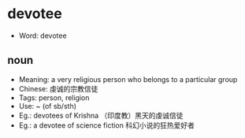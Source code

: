 # devotee

- Word: devotee

## noun

- Meaning: a very religious person who belongs to a particular group
- Chinese: 虔诚的宗教信徒
- Tags: person, religion
- Use: ~ (of sb/sth)
- Eg.: devotees of Krishna （印度教）黑天的虔诚信徒
- Eg.: a devotee of science fiction 科幻小说的狂热爱好者


